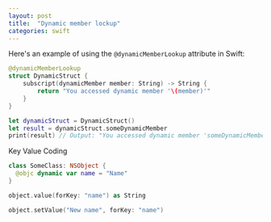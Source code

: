 ```yaml
---
layout: post
title:  "Dynamic member lockup"
categories: swift
---
```


Here's an example of using the `@dynamicMemberLookup` attribute in Swift:

```swift
@dynamicMemberLookup
struct DynamicStruct {
    subscript(dynamicMember member: String) -> String {
        return "You accessed dynamic member '\(member)'"
    }
}

let dynamicStruct = DynamicStruct()
let result = dynamicStruct.someDynamicMember
print(result) // Output: "You accessed dynamic member 'someDynamicMember'"
```

Key Value Coding

```swift
class SomeClass: NSObject {
  @objc dynamic var name = "Name"
}
```

```swift
object.value(forKey: "name") as String
```

```swift
object.setValue("New name", forKey: "name")
```